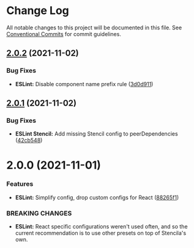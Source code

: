 # Change Log

All notable changes to this project will be documented in this file.
See [Conventional Commits](https://conventionalcommits.org) for commit guidelines.

## [2.0.2](https://github.com/stencila/dev-config/compare/@stencila/eslint-config-stencil@2.0.1...@stencila/eslint-config-stencil@2.0.2) (2021-11-02)

### Bug Fixes

- **ESLint:** Disable component name prefix rule ([3d0d911](https://github.com/stencila/dev-config/commit/3d0d911034fb323ebd064ee5d5411c6f3245e2e0))

## [2.0.1](https://github.com/stencila/dev-config/compare/@stencila/eslint-config-stencil@2.0.0...@stencila/eslint-config-stencil@2.0.1) (2021-11-02)

### Bug Fixes

- **ESLint Stencil:** Add missing Stencil config to peerDependencies ([42cb548](https://github.com/stencila/dev-config/commit/42cb54850980c0442d8744937b21e34ff31de961))

# 2.0.0 (2021-11-01)

### Features

- **ESLint:** Simplify config, drop custom configs for React ([88265f1](https://github.com/stencila/dev-config/commit/88265f17d25a0dc263f0227eb214707939060b6d))

### BREAKING CHANGES

- **ESLint:** React specific configurations weren't used often, and so the
  current recommendation is to use other presets on top of Stencila's own.
